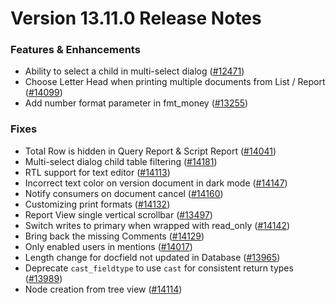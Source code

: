 # Version 13.11.0 Release Notes

### Features & Enhancements

- Ability to select a child in multi-select dialog ([#12471](https://github.com/frappe/frappe/pull/12471))
- Choose Letter Head when printing multiple documents from List / Report ([#14099](https://github.com/frappe/frappe/pull/14099))
- Add number format parameter in fmt_money ([#13255](https://github.com/frappe/frappe/pull/13255))


### Fixes

- Total Row is hidden in Query Report & Script Report ([#14041](https://github.com/frappe/frappe/pull/14041))
- Multi-select dialog child table filtering ([#14181](https://github.com/frappe/frappe/pull/14181))
- RTL support for text editor ([#14113](https://github.com/frappe/frappe/pull/14113))
- Incorrect text color on version document in dark mode ([#14147](https://github.com/frappe/frappe/pull/14147))
- Notify consumers on document cancel ([#14160](https://github.com/frappe/frappe/pull/14160))
- Customizing print formats ([#14132](https://github.com/frappe/frappe/pull/14132))
- Report View single vertical scrollbar ([#13497](https://github.com/frappe/frappe/pull/13497))
- Switch writes to primary when wrapped with read_only ([#14142](https://github.com/frappe/frappe/pull/14142))
- Bring back the missing Comments ([#14129](https://github.com/frappe/frappe/pull/14129))
- Only enabled users in mentions ([#14017](https://github.com/frappe/frappe/pull/14017))
- Length change for docfield not updated in Database ([#13965](https://github.com/frappe/frappe/pull/13965))
- Deprecate `cast_fieldtype` to use `cast` for consistent return types ([#13989](https://github.com/frappe/frappe/pull/13989))
- Node creation from tree view ([#14114](https://github.com/frappe/frappe/pull/14114))